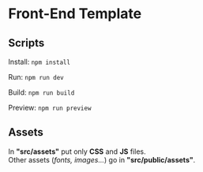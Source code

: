 # Front-End Template

## Scripts

Install: `npm install`

Run: `npm run dev`

Build: `npm run build`

Preview: `npm run preview`

## Assets

In **"src/assets"** put only **CSS** and **JS** files. <br />
Other assets (_fonts, images..._) go in **"src/public/assets"**.

